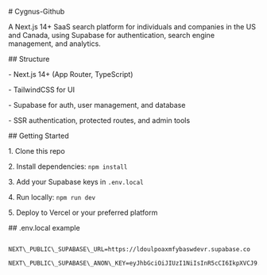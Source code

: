 \# Cygnus-Github



A Next.js 14+ SaaS search platform for individuals and companies in the US and Canada, using Supabase for authentication, search engine management, and analytics.



\## Structure



\- Next.js 14+ (App Router, TypeScript)

\- TailwindCSS for UI

\- Supabase for auth, user management, and database

\- SSR authentication, protected routes, and admin tools



\## Getting Started



1\. Clone this repo  

2\. Install dependencies: `npm install`  

3\. Add your Supabase keys in `.env.local`  

4\. Run locally: `npm run dev`  

5\. Deploy to Vercel or your preferred platform  



\## .env.local example



```env

NEXT\_PUBLIC\_SUPABASE\_URL=https://ldoulpoaxmfybaswdevr.supabase.co

NEXT\_PUBLIC\_SUPABASE\_ANON\_KEY=eyJhbGciOiJIUzI1NiIsInR5cCI6IkpXVCJ9.eyJpc3MiOiJzdXBhYmFzZSIsInJlZiI6Imxkb3VscG9heG1meWJhc3dkZXZyIiwicm9sZSI6ImFub24iLCJpYXQiOjE3NTE0MzUzMzQsImV4cCI6MjA2NzAxMTMzNH0.mL2WRwyWaUWG09K9nycdx7DQIzBGN5qZ0scdL57XVpw```

